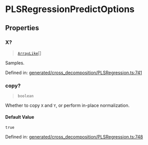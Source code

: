 # PLSRegressionPredictOptions

## Properties

### X?

> [`ArrayLike`](../types/ArrayLike.md)[]

Samples.

Defined in:  [generated/cross\_decomposition/PLSRegression.ts:741](https://github.com/transitive-bullshit/scikit-learn-ts/blob/b59c1ff/packages/sklearn/src/generated/cross_decomposition/PLSRegression.ts#L741)

### copy?

> `boolean`

Whether to copy `X` and `Y`, or perform in-place normalization.

#### Default Value

`true`

Defined in:  [generated/cross\_decomposition/PLSRegression.ts:748](https://github.com/transitive-bullshit/scikit-learn-ts/blob/b59c1ff/packages/sklearn/src/generated/cross_decomposition/PLSRegression.ts#L748)
